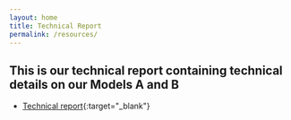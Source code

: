 ```yaml
---
layout: home
title: Technical Report
permalink: /resources/
---
```


## This is our technical report containing technical details on our Models A and B
- [Technical report](In_search_of_the_real_fake_news_Technical_Report_1.pdf){:target="_blank"}
